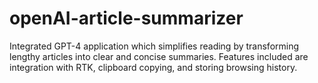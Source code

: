 # openAI-article-summarizer
Integrated GPT-4 application which simplifies reading by transforming lengthy articles into clear and concise summaries. Features included are integration with RTK, clipboard copying, and storing browsing history.

